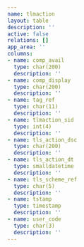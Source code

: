 ```yaml
---
name: tlmaction
layout: table
description: ''
active: false
relations: []
app_area: ''
columns:
- name: comp_avail
  type: char(200)
  description: ''
- name: comp_display
  type: char(200)
  description: ''
- name: tag_ref
  type: char(11)
  description: ''
- name: tlmaction_sid
  type: int(4)
  description: ''
- name: tls_action_dsc
  type: char(200)
  description: ''
- name: tls_action_dt
  type: smalldatetime
  description: ''
- name: tls_scheme_ref
  type: char(5)
  description: ''
- name: tstamp
  type: timestamp
  description: ''
- name: user_code
  type: char(3)
  description: ''
---
```


